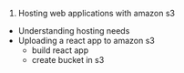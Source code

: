 1. Hosting web applications with amazon s3
  - Understanding hosting needs
  - Uploading a react app to amazon s3
    - build react app
    - create bucket in s3